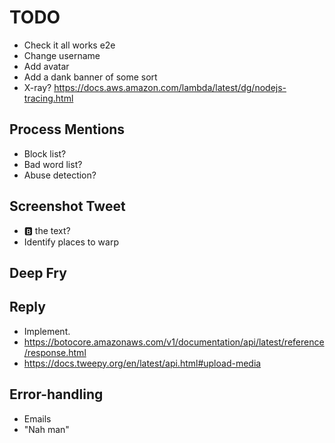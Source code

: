 # TODO

- Check it all works e2e
- Change username
- Add avatar
- Add a dank banner of some sort
- X-ray? https://docs.aws.amazon.com/lambda/latest/dg/nodejs-tracing.html

## Process Mentions

- Block list?
- Bad word list?
- Abuse detection?

## Screenshot Tweet

- 🅱️ the text?
- Identify places to warp

## Deep Fry

## Reply

- Implement.
- https://botocore.amazonaws.com/v1/documentation/api/latest/reference/response.html
- https://docs.tweepy.org/en/latest/api.html#upload-media

## Error-handling

- Emails
- "Nah man"

